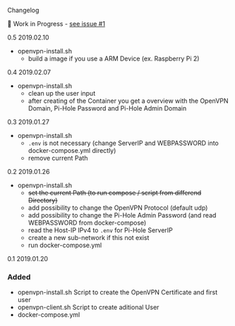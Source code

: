 Changelog 

:construction: Work in Progress - [see issue #1](https://github.com/mr-bolle/docker-openvpn-pihole/issues/1)

0.5 2019.02.10
- openvpn-install.sh
  - build a image if you use a ARM Device (ex. Raspberry Pi 2)

0.4 2019.02.07
- openvpn-install.sh
  - clean up the user input
  - after creating of the Container you get a overview with the OpenVPN Domain, Pi-Hole Password and Pi-Hole Admin Domain

0.3 2019.01.27
- openvpn-install.sh
  - `.env` is not necessary (change ServerIP and WEBPASSWORD into docker-compose.yml directly)
  - remove current Path

0.2 2019.01.26
- openvpn-install.sh
  - ~~set the current Path (to run compose / script from differend Directory)~~
  - add possibility to change the OpenVPN Protocol (default udp)
  - add possibility to change the Pi-Hole Admin Password (and read WEBPASSWORD from docker-compose)
  - read the Host-IP IPv4 to `.env` for Pi-Hole ServerIP
  - create a new sub-network if this not exist
  - run docker-compose.yml

0.1 2019.01.20
### Added
- openvpn-install.sh Script to create the OpenVPN Certificate and first user
- openvpn-client.sh Script to create aditional User
- docker-compose.yml 
